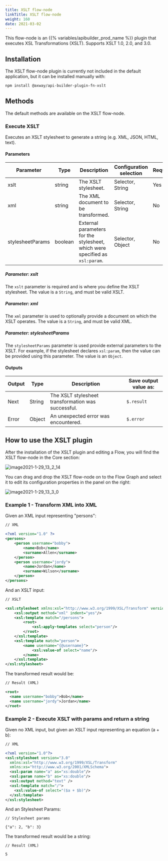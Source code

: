 ```yaml
---
title: XSLT flow-node
linkTitle: XSLT flow-node
weight: 160
date: 2021-03-02
---
```


This flow-node is an {{% variables/apibuilder_prod_name %}} plugin that executes XSL Transformations (XSLT). Supports XSLT 1.0, 2.0, and 3.0.

## Installation

The XSLT flow-node plugin is currently not included in the default application, but it can be installed manually with:

```bash
npm install @axway/api-builder-plugin-fn-xslt
```

## Methods

The default methods are available on the XSLT flow-node.

### Execute XSLT

Executes an XSLT stylesheet to generate a string (e.g. XML, JSON, HTML, text).

#### Parameters

| Parameter | Type | Description | Configuration selection | Required |
| --- | --- | --- | --- | --- |
| xslt | string | The XSLT stylesheet. | Selector, String | Yes |
| xml | string | The XML document to be transformed. | Selector, String | No |
| stylesheetParams | boolean | External parameters for the stylesheet, which were specified as `xsl:param`. | Selector, Object | No |

##### Parameter: xslt

The `xslt` parameter is required and is where you define the XSLT stylesheet. The value is a `String`, and must be valid XSLT.

##### Parameter: xml

The `xml` parameter is used to optionally provide a document on which the XSLT operates. The value is a `String`, and must be valid XML.

##### Parameter: stylesheetParams

The `stylesheetParams` parameter is used provide external parameters to the XSLT. For example, if the stylesheet declares `xsl:param`, then the value can be provided using this parameter. The value is an `Object`.

#### Outputs

| Output | Type | Description | Save output value as: |
| --- | --- | --- | --- |
| Next | String | The XSLT stylesheet transformation was successful. | `$.result` |
| Error | Object | An unexpected error was encountered. | `$.error` |

## How to use the XSLT plugin

After the installation of the XSLT plugin and editing a Flow, you will find the XSLT flow-node in the Core section:

![image2021-1-29_13_2_14](/Images/image2021-1-29_13_2_14.png)

You can drag and drop the XSLT flow-node on to the Flow Graph and select it to edit its configuration properties in the panel on the right:

![image2021-1-29_13_3_0](/Images/image2021-1-29_13_3_0.png)

### Example 1 - Transform XML into XML

Given an XML input representing "persons":

```xml
// XML

<?xml version="1.0" ?>
<persons>
    <person username="bobby">
        <name>Bob</name>
        <surname>Allen</surname>
    </person>
    <person username="jordy">
        <name>Jordan</name>
        <surname>Wilson</surname>
    </person>
</persons>
```

And an XSLT input:

```xml
// XSLT

<xsl:stylesheet xmlns:xsl="http://www.w3.org/1999/XSL/Transform" version="1.0">
    <xsl:output method="xml" indent="yes"/>
    <xsl:template match="/persons">
        <root>
            <xsl:apply-templates select="person"/>
        </root>
    </xsl:template>
    <xsl:template match="person">
        <name username="{@username}">
            <xsl:value-of select="name"/>
        </name>
    </xsl:template>
</xsl:stylesheet>
```

The transformed result would be:

```xml
// Result (XML)

<root>
  <name username="bobby">Bob</name>
  <name username="jordy">Jordan</name>
</root>
```

### Example 2 - Execute XSLT with params and return a string

Given no XML input, but given an XSLT input representing an equation (a + b):

```xml
// XML

<?xml version="1.0"?>
<xsl:stylesheet version="3.0"
  xmlns:xsl="http://www.w3.org/1999/XSL/Transform"
  xmlns:xs="http://www.w3.org/2001/XMLSchema">
  <xsl:param name="a" as="xs:double"/>
  <xsl:param name="b" as="xs:double"/>
  <xsl:output method="text" />
  <xsl:template match="/">
    <xsl:value-of select="($a + $b)"/>
  </xsl:template>
</xsl:stylesheet>
```

And an Stylesheet Params:

```
// Stylesheet params

{"a": 2, "b": 3}
```

The transformed result would be a string:

```
// Result (XML)

5
```
